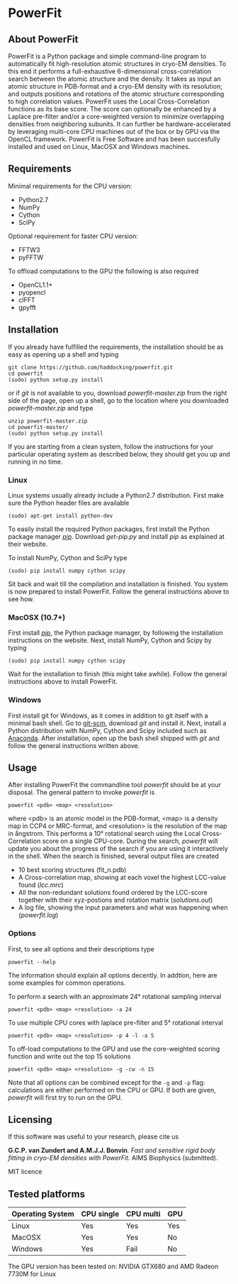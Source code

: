 # PowerFit

## About PowerFit

PowerFit is a Python package and simple command-line program to automatically fit high-resolution atomic structures in cryo-EM densities.
To this end it performs a full-exhaustive 6-dimensional cross-correlation search between the atomic structure and the density.
It takes as input an atomic structure in PDB-format and a cryo-EM density with its resolution;
and outputs positions and rotations of the atomic structure corresponding to high correlation values.
PowerFit uses the Local Cross-Correlation functions as its base score. 
The score can optionally be enhanced by a Laplace pre-filter and/or a core-weighted version to minimize overlapping densities from neighboring subunits.
It can further be hardware-accelerated by leveraging multi-core CPU machines out of the box or by GPU via the OpenCL framework.
PowerFit is Free Software and has been succesfully installed and used on Linux, MacOSX and Windows machines.

## Requirements

Minimal requirements for the CPU version:

* Python2.7
* NumPy
* Cython
* SciPy

Optional requirement for faster CPU version:

* FFTW3
* pyFFTW

To offload computations to the GPU the following is also required

* OpenCL1.1+
* pyopencl
* clFFT
* gpyfft

## Installation

If you already have fulfilled the requirements, 
the installation should be as easy as opening up a shell and typing

    git clone https://github.com/haddocking/powerfit.git
    cd powerfit
    (sudo) python setup.py install

or if *git* is not available to you, 
download *powerfit-master.zip* from the right side of the page, 
open up a shell, go to the location where you downloaded *powerfit-master.zip* and type

    unzip powerfit-master.zip
    cd powerfit-master/
    (sudo) python setup.py install

If you are starting from a clean system, follow the instructions for your particular operating system as described below, 
they should get you up and running in no time.

### Linux 

Linux systems usually already include a Python2.7 distribution.
First make sure the Python header files are available

    (sudo) apt-get install python-dev

To easily install the required Python packages, 
first install the Python package manager [*pip*](https://pip.pypa.io/en/latest/installing.html).
Download *get-pip.py* and install *pip* as explained at their website.

To install NumPy, Cython and SciPy type

    (sudo) pip install numpy cython scipy

Sit back and wait till the compilation and installation is finished.
You system is now prepared to install PowerFit. 
Follow the general instructions above to see how.

### MacOSX (10.7+)

First install [*pip*](https://pip.pypa.io/en/latest/installing.html), the Python package manager, by following the installation instructions on the website. 
Next, install NumPy, Cython and Scipy by typing

    (sudo) pip install numpy cython scipy

Wait for the installation to finish (this might take awhile).
Follow the general instructions above to install PowerFit.


### Windows

First install git for Windows, as it comes in addition to git itself with a minimal bash shell.
Go to [git-scm](https://git-scm.com/download/win), download *git* and install it.
Next, install a Python distribution with NumPy, Cython and Scipy included such as [Anaconda](http://continuum.io/downloads).
After installation, open up the bash shell shipped with *git* and follow the general instructions written above.

## Usage

After installing PowerFit the commandline tool *powerfit* should be at your disposal.
The general pattern to invoke *powerfit* is

    powerfit <pdb> <map> <resolution>

where \<pdb\> is an atomic model in the PDB-format, 
\<map\> is a density map in CCP4 or MRC-format, 
and \<resolution\> is the resolution of the map in &aring;ngstrom.
This performs a 10&deg; rotational search using the Local Cross-Correlation score on a single CPU-core.
During the search, *powerfit* will update you about the progress of the search if you are using it interactively in the shell.
When the search is finished, several output files are created

* 10 best scoring structures (fit\_*n*.pdb)
* A Cross-correlation map, showing at each voxel the highest LCC-value found (*lcc.mrc*)
* All the non-redundant solutions found ordered by the LCC-score together with their xyz-postions and rotation matrix (*solutions.out*)
* A log file, showing the input parameters and what was happening when (*powerfit.log*)

### Options

First, to see all options and their descriptions type

    powerfit --help

The information should explain all options decently. 
In addtion, here are some examples for common operations.

To perform a search with an approximate 24&deg; rotational sampling interval

    powerfit <pdb> <map> <resolution> -a 24

To use multiple CPU cores with laplace pre-filter and 5&deg; rotational interval

    powerfit <pdb> <map> <resolution> -p 4 -l -a 5

To off-load computations to the GPU and use the core-weighted scoring function and write out the top 15 solutions

    powerfit <pdb> <map> <resolution> -g -cw -n 15

Note that all options can be combined except for the `-g` and `-p` flag:
calculations are either performed on the CPU or GPU.
If both are given, *powerfit* will first try to run on the GPU.


## Licensing

If this software was useful to your research, please cite us

**G.C.P. van Zundert and A.M.J.J. Bonvin**. *Fast and sensitive rigid body fitting in cryo-EM densities with PowerFit.* AIMS Biophysics (submitted).

MIT licence

## Tested platforms

| Operating System| CPU single | CPU multi | GPU |
| --------------- | ---------- | --------- | --- |
|Linux            | Yes        | Yes       | Yes |
|MacOSX           | Yes        | Yes       | No  |
|Windows          | Yes        | Fail      | No  |

The GPU version has been tested on:
NVIDIA GTX680 and AMD Radeon 7730M for Linux
